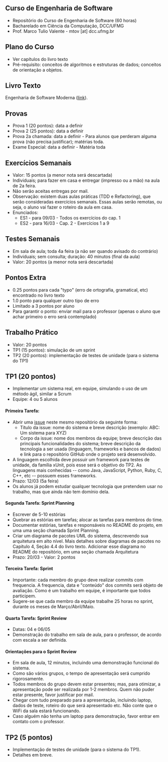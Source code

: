 ## Curso de Engenharia de Software

* Repositório do Curso de Engenharia de Software (60 horas)
* Bacharelado em Ciência da Computação, DCC/UFMG
* Prof. Marco Tulio Valente - mtov [at] dcc.ufmg.br

## Plano do Curso

* Ver capítulos do livro texto
* Pré-requisito: conceitos de algoritmos e estruturas de dados; conceitos de orientação a objetos.

## Livro Texto

Engenharia de Software Moderna ([link](https://engsoftmoderna.info)).

## Provas

* Prova 1 (20 pontos): data a definir 
* Prova 2 (25 pontos): data a definir
* Prova 2a chamada: data a definir - Para alunos que perderam alguma prova (não precisa justificar); matérias toda.
* Exame Especial: data a definir - Matéria toda 

## Exercícios Semanais

* Valor: 15 pontos (a menor nota será descartada)
* Individuais; para fazer em casa e entregar (impresso ou a mão) na aula de 2a feira. 
* Não serão aceitas entregas por mail.
* Observação: existem duas aulas práticas (TDD e Refactoring), que serão consideradas exercícios semanais. Essas aulas serão remotas, ou seja, o aluno vai fazer o roteiro da aula em casa. 
* Enunciados:
  * ES1 - para 09/03 - Todos os exercícios do cap. 1
  * ES2 - para 16/03 - Cap. 2 - Exercícios 1 a 9

## Testes Semanais 

* Em sala de aula; toda 4a feira (a não ser quando avisado do contrário)
* Individuais; sem consulta; duração: 40 minutos (final da aula)
* Valor: 20 pontos (a menor nota será descartada)

## Pontos Extra

* 0.25 pontos para cada "typo" (erro de ortografia, gramatical, etc) encontrado no livro texto
* 1.0 ponto para qualquer outro tipo de erro 
* Limitado a 3 pontos por aluno
* Para garantir o ponto: enviar mail para o professor (apenas o aluno que achar primeiro o erro será contemplado)

## Trabalho Prático

* Valor: 20 pontos
* TP1 (15 pontos): simulação de um sprint
* TP2 (20 pontos): implementação de testes de unidade (para o sistema do TP1)

## TP1 (20 pontos)

* Implementar um sistema real, em equipe, simulando o uso de um método ágil, similar a Scrum
* Equipe: 4 ou 5 alunos

#### Primeira Tarefa:

* Abrir uma [issue](https://github.com/aserg-ufmg/CursoEngenhariaSoftware/issues) neste mesmo repositório da seguinte forma:
  * Título da issue: nome do sistema e breve descrição (exemplo: ABC: Um sistema para XYZ)
  * Corpo da issue: nome dos membros da equipe; breve descrição das principais funcionalidades do sistema; breve descrição da tecnologia a ser usada (linguagem, frameworks e bancos de dados) e link para o repositório GitHub onde o projeto será desenvolvido.
* A linguagem escolhida deve possuir um framework para testes de unidade, da família xUnit, pois esse será o objetivo do TP2. As linguagens mais conhecidas -- como Java, JavaScript, Python, Ruby, C, C++, etc -- possuem esses frameworks.
* Prazo: 12/03 (5a feira)
* Os alunos já podem estudar qualquer tecnologia que pretendem usar no trabalho, mas que ainda não tem domínio dela.

#### Segunda Tarefa: Sprint Planning

* Escrever de 5-10 estórias
* Quebrar as estórias em tarefas; alocar as tarefas para membros do time. 
* Documentar estórias, tarefas e responsáveis no README do projeto, em uma uma seção chamada Sprint Planning.
* Criar um diagrama de pacotes UML do sistema, descrevendo sua arquitetura em alto nível. Mais detalhes sobre diagramas de pacotes no Capítulo 4, Seção 4.4 do livro texto. Adicionar esse diagrama no README do repositório, em uma seção chamada Arquitetura
* Prazo: 20/03 - Valor: 2 pontos

#### Terceira Tarefa: Sprint

* Importante: cada membro do grupo deve realizar commits com frequencia. A frequencia, data e "conteúdo" dos commits será objeto de avaliação. Como é um trabalho em equipe, é importante que todos participem.
* Sugere-se que cada membro da equipe trabalhe 25 horas no sprint, durante os meses de Março/Abril/Maio.

#### Quarta Tarefa: Sprint Review

* Datas: 04 e 06/05
* Demonstração do trabalho em sala de aula, para o professor, de acordo com escala a ser definida.

#### Orientações para o Sprint Review

* Em sala de aula, 12 minutos, incluindo uma demonstração funcional do sistema.
* Como são vários grupos, o tempo de apresentação será cumprido rigorosamente. 
* Todos membros do grupo devem estar presentes; mas, para otimizar, a apresentação pode ser realizada por 1-2 membros. Quem não puder estar presente, favor justificar por mail.
* Chegar com tudo preparado para a apresentação, incluindo laptop, dados de teste, roteiro do que será apresentado etc. Não conte que o WiFi da sala estará funcionando.
* Caso alguém não tenha um laptop para demonstração, favor entrar em contato com o professor.

## TP2 (5 pontos)

* Implementação de testes de unidade (para o sistema do TP1). 
* Detalhes em breve.
